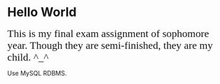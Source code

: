 # Hello World

<font style="font-family: serif" size="5">This is my final exam assignment of sophomore year. Though they are semi-finished, they are my child. ^_^</font>

Use MySQL RDBMS.
